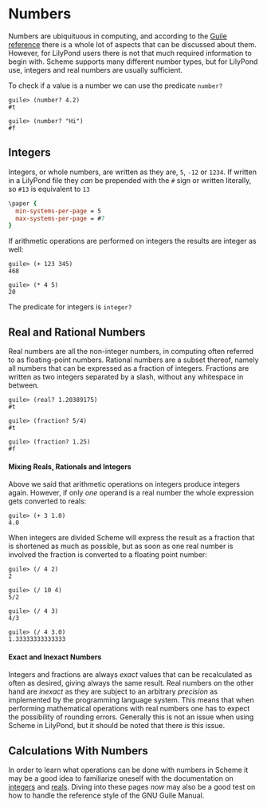 # Numbers

Numbers are ubiquituous in computing, and according to the [Guile
reference](https://www.gnu.org/software/guile/manual/html_node/Numbers.html#Numbers)
there is a whole lot of aspects that can be discussed about them.  However, for
LilyPond users there is not that much required information to begin with.
Scheme supports many different number types, but for LilyPond use, integers and
real numbers are usually sufficient.

To check if a value is a number we can use the predicate `number?`

```
guile> (number? 4.2)
#t

guile> (number? "Hi")
#f
```

## Integers

Integers, or whole numbers, are written as they are, `5`, `-12` or `1234`.  If
written in a LilyPond file they *can* be prepended with the `#` sign or written
literally, so `#13` is equivalent to `13`

```lilypond
\paper {
  min-systems-per-page = 5
  max-systems-per-page = #7
}
```

If arithmetic operations are performed on integers the results are integer as well:

```
guile> (+ 123 345)
468

guile> (* 4 5)
20
```

The predicate for integers is `integer?`


## Real and Rational Numbers

Real numbers are all the non-integer numbers, in computing often referred to as
floating-point numbers. Rational numbers are a subset thereof, namely all
numbers that can be expressed as a fraction of integers.  Fractions are written
as two integers separated by a slash, without any whitespace in between.

```
guile> (real? 1.20389175)
#t

guile> (fraction? 5/4)
#t

guile> (fraction? 1.25)
#f
```


#### Mixing Reals, Rationals and Integers

Above we said that arithmetic operations on integers produce integers again.
However, if only *one* operand is a real number the whole expression gets
converted to reals:

```
guile> (+ 3 1.0)
4.0
```

When integers are divided Scheme will express the result as a fraction that is
shortened as much as possible, but as soon as one real number is involved the
fraction is converted to a floating point number:

```
guile> (/ 4 2)
2

guile> (/ 10 4)
5/2

guile> (/ 4 3)
4/3

guile> (/ 4 3.0)
1.33333333333333
```

#### Exact and Inexact Numbers

Integers and fractions are always *exact* values that can be recalculated as
often as desired, giving always the same result.  Real numbers on the other hand
are *inexact* as they are subject to an arbitrary *precision* as implemented by
the programming language system.  This means that when performing mathematical
operations with real numbers one has to expect the possibility of rounding
errors.  Generally this is not an issue when using Scheme in LilyPond, but it
should be noted that there *is* this issue.

## Calculations With Numbers

In order to learn what operations can be done with numbers in Scheme it may be a
good idea to familiarize oneself with the documentation on
[integers](https://www.gnu.org/software/guile/manual/html_node/Integers.html#Integers)
and
[reals](https://www.gnu.org/software/guile/manual/html_node/Reals-and-Rationals.html#Reals-and-Rationals).
Diving into these pages *now* may also be a good test on how to handle the
reference style of the GNU Guile Manual.
